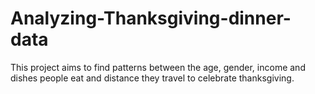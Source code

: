 # Analyzing-Thanksgiving-dinner-data
This project aims to find patterns between the age, gender, income and dishes people eat and distance they travel to celebrate thanksgiving.
